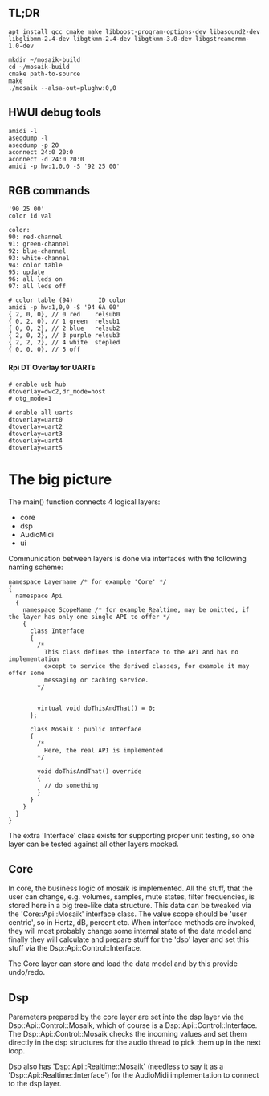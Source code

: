 ## TL;DR

	apt install gcc cmake make libboost-program-options-dev libasound2-dev libglibmm-2.4-dev libgtkmm-2.4-dev libgtkmm-3.0-dev libgstreamermm-1.0-dev
	
	mkdir ~/mosaik-build
	cd ~/mosaik-build
	cmake path-to-source
	make
	./mosaik --alsa-out=plughw:0,0

## HWUI debug tools
	amidi -l
 	aseqdump -l
 	aseqdump -p 20
 	aconnect 24:0 20:0
 	aconnect -d 24:0 20:0
	amidi -p hw:1,0,0 -S '92 25 00'

## RGB commands
	'90 25 00'
	color id val

	color:
	90: red-channel
	91: green-channel
	92: blue-channel
	93: white-channel
	94: color table
	95: update
	96: all leds on
	97: all leds off  

	# color table (94)       ID color
	amidi -p hw:1,0,0 -S '94 6A 00'
	{ 2, 0, 0}, // 0 red	relsub0
	{ 0, 2, 0}, // 1 green	relsub1
	{ 0, 0, 2}, // 2 blue	relsub2
	{ 2, 0, 2}, // 3 purple	relsub3
	{ 2, 2, 2}, // 4 white	stepled
	{ 0, 0, 0}, // 5 off  
	


#### Rpi DT Overlay for UARTs

	# enable usb hub
	dtoverlay=dwc2,dr_mode=host
	# otg_mode=1
	
	# enable all uarts
	dtoverlay=uart0
	dtoverlay=uart2
	dtoverlay=uart3
	dtoverlay=uart4
	dtoverlay=uart5
	
# The big picture

The main() function connects 4 logical layers:

* core
* dsp
* AudioMidi
* ui

Communication between layers is done via interfaces with the following naming scheme:

```
namespace Layername /* for example 'Core' */
{
  namespace Api
  {
    namespace ScopeName /* for example Realtime, may be omitted, if the layer has only one single API to offer */
    {
      class Interface
      {
        /* 
          This class defines the interface to the API and has no implementation
          except to service the derived classes, for example it may offer some
          messaging or caching service.
        */
        

        virtual void doThisAndThat() = 0;
      };
      
      class Mosaik : public Interface 
      {
        /*
          Here, the real API is implemented
        */
        
        void doThisAndThat() override 
        {
          // do something
        }
      }
    }
  }
}
```

The extra 'Interface' class exists for supporting proper unit testing, so one layer can be tested against
all other layers mocked.

## Core

In core, the business logic of mosaik is implemented. All the stuff, that the user can change, 
e.g. volumes, samples, mute states, filter frequencies, is stored here in a big tree-like data 
structure. This data can be tweaked via the 'Core::Api::Mosaik' interface class. The value
scope should be 'user centric', so in Hertz, dB, percent etc.
When interface methods are invoked, they will most probably change some internal state of the data model
and finally they will calculate and prepare stuff for the 'dsp' layer and set this stuff via the 
Dsp::Api::Control::Interface. 

The Core layer can store and load the data model and by this provide undo/redo.

## Dsp

Parameters prepared by the core layer are set into the dsp layer via the Dsp::Api::Control::Mosaik, which
of course is a Dsp::Api::Control::Interface. The Dsp::Api::Control::Mosaik checks the incoming values and
set them directly in the dsp structures for the audio thread to pick them up in the next loop.

Dsp also has 'Dsp::Api::Realtime::Mosaik' (needless to say it as a 'Dsp::Api::Realtime::Interface') for the
AudioMidi implementation to connect to the dsp layer.
